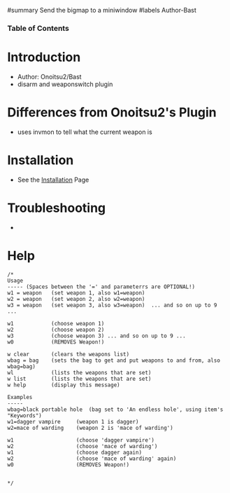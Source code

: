 ﻿#summary Send the bigmap to a miniwindow
#labels Author-Bast
### Table of Contents ###


# Introduction #
  * Author: Onoitsu2/Bast
  * disarm and weaponswitch plugin

# Differences from Onoitsu2's Plugin #
  * uses invmon to tell what the current weapon is

# Installation #
  * See the [Installation](Installation.md) Page

# Troubleshooting #
  * 

# Help #
```
/*
Usage
----- (Spaces between the '=' and parameterrs are OPTIONAL!)
w1 = weapon   (set weapon 1, also w1=weapon)
w2 = weapon   (set weapon 2, also w2=weapon)
w3 = weapon   (set weapon 3, also w3=weapon)  ... and so on up to 9 ...

w1            (choose weapon 1)
w2            (choose weapon 2)
w3            (choose weapon 3) ... and so on up to 9 ...
w0            (REMOVES Weapon!)

w clear       (clears the weapons list)
wbag = bag    (sets the bag to get and put weapons to and from, also wbag=bag)
wl            (lists the weapons that are set)
w list        (lists the weapons that are set)
w help        (display this message)

Examples
-----
wbag=black portable hole  (bag set to 'An endless hole', using item's "Keywords")
w1=dagger vampire     (weapon 1 is dagger)
w2=mace of warding    (weapon 2 is 'mace of warding')

w1                    (choose 'dagger vampire')
w2                    (choose 'mace of warding')
w1                    (choose dagger again)
w2                    (choose 'mace of warding' again)
w0                    (REMOVES Weapon!)


*/
```